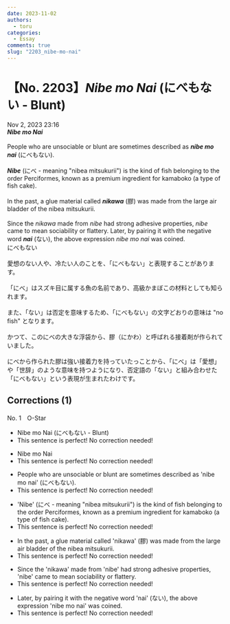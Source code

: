 ```yaml
---
date: 2023-11-02
authors:
  - toru
categories:
  - Essay
comments: true
slug: "2203_nibe-mo-nai"
---
```


# 【No. 2203】<strong><em>Nibe mo Nai</strong></em> (にべもない - Blunt)
<div class="date">Nov 2, 2023 23:16</div>
<div id="post"><div id="body_show_ori">
<strong><em>Nibe mo Nai</strong></em><br/><br/>People who are unsociable or blunt are sometimes described as <strong><em>nibe mo nai</em></strong> (にべもない).<br/><br/><strong><em>Nibe</em></strong> (にべ - meaning "nibea mitsukurii") is the kind of fish belonging to the order Perciformes, known as a premium ingredient for kamaboko (a type of fish cake).<br/><br/>In the past, a glue material called <strong><em>nikawa</em></strong> (膠) was made from the large air bladder of the nibea mitsukurii.<br/><br/>Since the <em>nikawa</em> made from <em>nibe</em> had strong adhesive properties, <em>nibe</em> came to mean sociability or flattery. Later, by pairing it with the negative word <strong><em>nai</em></strong> (ない), the above expression <em>nibe mo nai</em> was coined.
</div></div>

<!-- more -->

<div id="post_ja"><div id="body_show_mo">
にべもない<br/><br/>愛想のない人や、冷たい人のことを、「にべもない」と表現することがあります。<br/><br/>「にべ」はスズキ目に属する魚の名前であり、高級かまぼこの材料としても知られます。<br/><br/>また、「ない」は否定を意味するため、「にべもない」の文字どおりの意味は "no  fish" となります。<br/><br/>かつて、このにべの大きな浮袋から、膠（にかわ）と呼ばれる接着剤が作られていました。<br/><br/>にべから作られた膠は強い接着力を持っていたっことから、「にべ」は「愛想」や「世辞」のような意味を持つようになり、否定語の「ない」と組み合わせた「にべもない」という表現が生まれたわけです。
</div></div>

## Corrections (1)
<div id="block"><div class="first_name"> No. 1　<span class="just_name">O-Star</span></div><div id="block2">
<ul class="correction_field">
<li class="incorrect">Nibe mo Nai (にべもない - Blunt)</li>
<li class="corrected perfect">This sentence is perfect! No correction needed!</li>
</ul>
<ul class="correction_field">
<li class="incorrect">Nibe mo Nai</li>
<li class="corrected perfect">This sentence is perfect! No correction needed!</li>
</ul>
<ul class="correction_field">
<li class="incorrect">People who are unsociable or blunt are sometimes described as 'nibe mo nai' (にべもない).</li>
<li class="corrected perfect">This sentence is perfect! No correction needed!</li>
</ul>
<ul class="correction_field">
<li class="incorrect">'Nibe' (にべ - meaning "nibea mitsukurii") is the kind of fish belonging to the order Perciformes, known as a premium ingredient for kamaboko (a type of fish cake).</li>
<li class="corrected perfect">This sentence is perfect! No correction needed!</li>
</ul>
<ul class="correction_field">
<li class="incorrect">In the past, a glue material called 'nikawa' (膠) was made from the large air bladder of the nibea mitsukurii.</li>
<li class="corrected perfect">This sentence is perfect! No correction needed!</li>
</ul>
<ul class="correction_field">
<li class="incorrect">Since the 'nikawa' made from 'nibe' had strong adhesive properties, 'nibe' came to mean sociability or flattery.</li>
<li class="corrected perfect">This sentence is perfect! No correction needed!</li>
</ul>
<ul class="correction_field">
<li class="incorrect">Later, by pairing it with the negative word 'nai' (ない), the above expression 'nibe mo nai' was coined.</li>
<li class="corrected perfect">This sentence is perfect! No correction needed!</li>
</ul>
</div></div>
